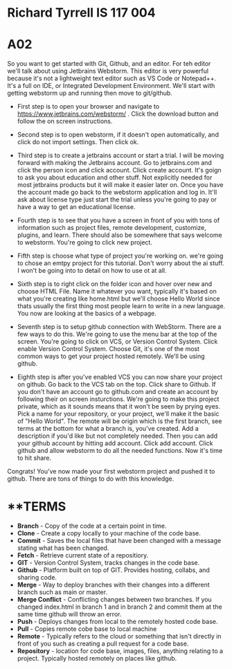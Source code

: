 # Richard Tyrrell IS 117 004
# A02
So you want to get started with Git, Github, and an editor. For teh editor we'll talk about using Jetbrains Webstorm. This editor is very powerful because it's not a lightweight text editor such as VS Code or Notepad++. It's a full on IDE, or Integrated Development Environment. We'll start with getting webstorm up and running then move to git/github.

- First step is to open your browser and navigate to https://www.jetbrains.com/webstorm/ . Click the download button and follow the on screen instructions.
 
- Second step is to open webstorm, if it doesn't open automatically, and click do not import settings. Then click ok.

- Third step is to create a jetbrains account or start a trial. I will be moving forward with making the Jetbrains account. Go to jetbrains.com and click the person icon and click account. Click create account. It's goign to ask you about education and other stuff. Not explicitly needed for most jetbrains products but it will make it easier later on. Once you have the account made go back to the webstorm application and log in. It'll ask about license type just start the trial unless you're going to pay or have a way to get an educational license.

- Fourth step is to see that you have a screen in front of you with tons of information such as project files, remote development, customize, plugins, and learn. There should also be somewhere that says welcome to webstorm. You're going to click new project.

- Fifth step is choose what type of project you're working on. we're going to chose an emtpy project for this tutorial. Don't worry about the ai stuff. I won't be going into to detail on how to use ot at all.

- Sixth step is to right click on the folder icon and hover over new and choose HTML File. Name it whatever you want, typically it's based on what you're creating like home.html but we'll choose Hello World since thats usually the first thing most people learn to write in a new language. You now are looking at the basics of a webpage.

- Seventh step is to setup github connection with WebStorm. There are a few ways to do this. We're going to use the menu bar at the top of the screen. You're going to click on VCS, or Version Control System. Click enable Version Control System. Choose Git, it's one of the most common ways to get your project hosted remotely. We'll be using github.

- Eighth step is after you've enabled VCS you can now share your project on github. Go back to the VCS tab on the top. Click share to Github. If you don't have an account go to github.com and create an account by following their on screen insturctions. We're going to make this project private, which as it sounds means that it won't be seen by prying eyes. Pick a name for your repository, or your project, we'll make it the basic of "Hello World". The remote will be origin which is the first branch, see terms at the bottom for what a branch is, you've created. Add a description if you'd like but not completely needed. Then you can add your github account by hitting add account. Click add account. Click github and allow webstorm to do all the needed functions. Now it's time to hit share.

Congrats! You've now made your first webstorm project and pushed it to github. There are tons of things to do with this knowledge.

# **TERMS
 - **Branch** - Copy of the code at a certain point in time.
 - **Clone** - Create a copy locally to your machine of the code base.
 - **Commit** - Saves the local files that have been changed with a message stating what has been changed.
 - **Fetch** - Retrieve current state of a repositiory.
 - **GIT** - Version Control System, tracks changes in the code base.
 - **Github** - Platform built on top of GIT. Provides hosting, collabs, and sharing code.
 - **Merge** - Way to deploy branches with their changes into a different branch such as main or master.
 - **Merge Conflict** - Conflicting changes between two branches. If you changed index.html in branch 1 and in branch 2 and commit them at the same time github will throw an error.
 - **Push** - Deploys changes from local to the remotely hosted code base.
 - **Pull** - Copies remote cobe base to local machine
 - **Remote** - Typically refers to the cloud or something that isn't directly in front of you such as creating a pull request for a code base.
 - **Repository** - location for code base, images, files, anything relating to a project. Typically hosted remotely on places like github.
